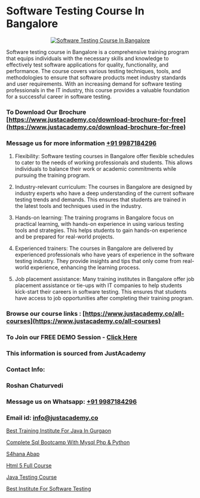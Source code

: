# Software Testing Course In Bangalore

<p align="center">
  <a href="https://justacademy.co/program-detail/software-testing">
    <img src="https://justacademy.co/storage2/program_images/1704700438.webp" alt="Software Testing Course In Bangalore">
  </a>
</p>


Software testing course in Bangalore is a comprehensive training program that equips individuals with the necessary skills and knowledge to effectively test software applications for quality, functionality, and performance. The course covers various testing techniques, tools, and methodologies to ensure that software products meet industry standards and user requirements. With an increasing demand for software testing professionals in the IT industry, this course provides a valuable foundation for a successful career in software testing.
### To Download Our Brochure [https://www.justacademy.co/download-brochure-for-free](https://www.justacademy.co/download-brochure-for-free)
### Message us for more information [+91 9987184296](https://api.whatsapp.com/send?phone=919987184296)
1) Flexibility: Software testing courses in Bangalore offer flexible schedules to cater to the needs of working professionals and students. This allows individuals to balance their work or academic commitments while pursuing the training program.

2) Industry-relevant curriculum: The courses in Bangalore are designed by industry experts who have a deep understanding of the current software testing trends and demands. This ensures that students are trained in the latest tools and techniques used in the industry.

3) Hands-on learning: The training programs in Bangalore focus on practical learning, with hands-on experience in using various testing tools and strategies. This helps students to gain hands-on experience and be prepared for real-world projects.

4) Experienced trainers: The courses in Bangalore are delivered by experienced professionals who have years of experience in the software testing industry. They provide insights and tips that only come from real-world experience, enhancing the learning process.

5) Job placement assistance: Many training institutes in Bangalore offer job placement assistance or tie-ups with IT companies to help students kick-start their careers in software testing. This ensures that students have access to job opportunities after completing their training program.

### Browse our course links : [https://www.justacademy.co/all-courses](https://www.justacademy.co/all-courses) 
### To Join our FREE DEMO Session - [Click Here](https://www.justacademy.co/register-for-course-demo)


### This information is sourced from JustAcademy
### Contact Info:
### Roshan Chaturvedi
### Message us on Whatsapp: [+91 9987184296](https://api.whatsapp.com/send?phone=919987184296)
### Email id: [info@justacademy.co](mailto:info@justacademy.co)
                
[Best Training Institute For Java In Gurgaon](https://www.linkedin.com/pulse/best-training-institute-java-gurgaon-justacademy-manchester-4qcof?trackingId=kZUBBdYdS9S1aSgUoqovcA%3D%3D&lipi=urn%3Ali%3Apage%3Ad_flagship3_company_admin%3BonfNNyQQRXKvud4lFfnrRQ%3D%3D)

[Complete Sql Bootcamp With Mysql Php & Python](https://www.linkedin.com/pulse/complete-sql-bootcamp-mysql-php-python-ccooe?trackingId=NsP5xCQvumi6J8RpQd6SBw%3D%3D&lipi=urn%3Ali%3Apage%3Ad_flagship3_company_admin%3B8iJAXExGSpWzkSgodJb9Bg%3D%3D)

[S4hana Abap](https://medium.com/@negishivu99/s4hana-abap-f4019ba75bb3)

[Html 5 Full Course](https://medium.com/@kumarishimmi99/html-5-full-course-e9c970e91758)

[Java Testing Course](https://justacademyin.github.io/justacademy/Java-Testing-Course)

[Best Institute For Software Testing](https://justacademyin.github.io/justacademy/Best-Institute-For-Software-Testing)

